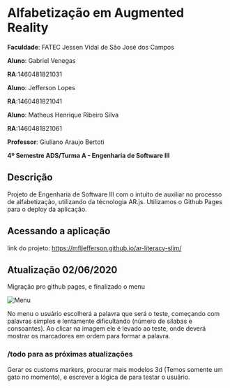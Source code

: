 
# Alfabetização em Augmented Reality


**Faculdade**: FATEC Jessen Vidal de São José dos Campos

**Aluno**: Gabriel Venegas

**RA**:1460481821031

**Aluno**: Jefferson Lopes

**RA**:1460481821041

**Aluno**: Matheus Henrique Ribeiro Silva

**RA**:1460481821061

**Professor**: Giuliano Araujo Bertoti

**4º Semestre ADS/Turma A - Engenharia de Software III**

## Descrição

Projeto de Engenharia de Software III com o intuito de auxiliar no processo de alfabetização, utilizando da técnologia AR.js. Utilizamos o Github Pages para o deploy da aplicação.

## Acessando a aplicação

link do projeto: https://mfljefferson.github.io/ar-literacy-slim/

## Atualização 02/06/2020

Migração pro github pages, e finalizado o menu

<p><img src="https://i.imgur.com/p02mmeR.png" alt="Menu"/><p>

No menu o usuário escolherá a palavra que será o teste, começando com palavras simples e lentamente dificultando (número de sílabas e consoantes). Ao clicar na imagem ele é levado ao teste, onde deverá mostrar os marcadores em ordem para formar a palavra.


### /todo para as próximas atualizações
Gerar os customs markers, procurar mais modelos 3d (Temos somente um gato no momento), e escrever a lógica de para testar o usuário.


